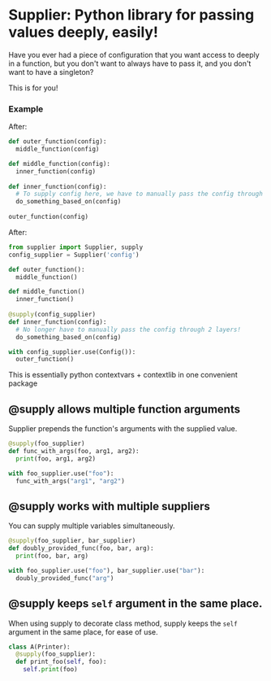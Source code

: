 # Supplier: Python library for passing values deeply, easily!

Have you ever had a piece of configuration that you want access to deeply in a function, but you don't want to always have to pass it, and you don't want to have a singleton?

This is for you!

### Example

After:
```py
def outer_function(config):
  middle_function(config)

def middle_function(config):
  inner_function(config)
  
def inner_function(config):
  # To supply config here, we have to manually pass the config through 2 layers of function calls!
  do_something_based_on(config)
  
outer_function(config)
```

After:
```py
from supplier import Supplier, supply
config_supplier = Supplier('config')

def outer_function():
  middle_function()

def middle_function()
  inner_function()
  
@supply(config_supplier)
def inner_function(config):
  # No longer have to manually pass the config through 2 layers!
  do_something_based_on(config)

with config_supplier.use(Config()):
  outer_function()
```

This is essentially python contextvars + contextlib in one convenient package

## @supply allows multiple function arguments

Supplier prepends the function's arguments with the supplied value.

```py
@supply(foo_supplier)
def func_with_args(foo, arg1, arg2):
  print(foo, arg1, arg2)

with foo_supplier.use("foo"):
  func_with_args("arg1", "arg2")
```

## @supply works with multiple suppliers

You can supply multiple variables simultaneously.

```py
@supply(foo_supplier, bar_supplier)
def doubly_provided_func(foo, bar, arg):
  print(foo, bar, arg)

with foo_supplier.use("foo"), bar_supplier.use("bar"):
  doubly_provided_func("arg")
```

## @supply keeps `self` argument in the same place.

When using supply to decorate class method, supply keeps the `self` argument in the same place, for ease of use.

```py
class A(Printer):
  @supply(foo_supplier):
  def print_foo(self, foo):
    self.print(foo)
```

